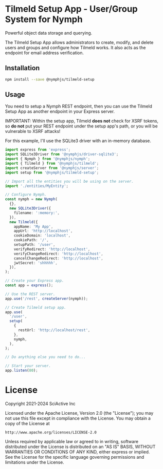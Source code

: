 # Tilmeld Setup App - User/Group System for Nymph

Powerful object data storage and querying.

The Tilmeld Setup App allows administrators to create, modify, and delete users and groups and configure how Tilmeld works. It also acts as the endpoint for email address verification.

## Installation

```sh
npm install --save @nymphjs/tilmeld-setup
```

## Usage

You need to setup a Nymph REST endpoint, then you can use the Tilmeld Setup App as another endpoint in your Express server.

IMPORTANT: Within the setup app, Tilmeld **does not** check for XSRF tokens, so **do not** put your REST endpoint under the setup app's path, or you will be vulnerable to XSRF attacks!

For this example, I'll use the SQLite3 driver with an in-memory database.

```ts
import express from 'express';
import SQLite3Driver from '@nymphjs/driver-sqlite3';
import { Nymph } from '@nymphjs/nymph';
import { Tilmeld } from '@nymphjs/tilmeld';
import createServer from '@nymphjs/server';
import setup from '@nymphjs/tilmeld-setup';

// Import all the entities you will be using on the server.
import './entities/MyEntity';

// Configure Nymph.
const nymph = new Nymph(
  {},
  new SQLite3Driver({
    filename: ':memory:',
  }),
  new Tilmeld({
    appName: 'My App',
    appUrl: 'http://localhost',
    cookieDomain: 'localhost',
    cookiePath: '/',
    setupPath: '/user',
    verifyRedirect: 'http://localhost',
    verifyChangeRedirect: 'http://localhost',
    cancelChangeRedirect: 'http://localhost',
    jwtSecret: 'shhhhh',
  }),
);

// Create your Express app.
const app = express();

// Use the REST server.
app.use('/rest', createServer(nymph));

// Create Tilmeld setup app.
app.use(
  '/user',
  setup(
    {
      restUrl: 'http://localhost/rest',
    },
    nymph,
  ),
);

// Do anything else you need to do...

// Start your server.
app.listen(80);
```

# License

Copyright 2021-2024 SciActive Inc

Licensed under the Apache License, Version 2.0 (the "License");
you may not use this file except in compliance with the License.
You may obtain a copy of the License at

    http://www.apache.org/licenses/LICENSE-2.0

Unless required by applicable law or agreed to in writing, software
distributed under the License is distributed on an "AS IS" BASIS,
WITHOUT WARRANTIES OR CONDITIONS OF ANY KIND, either express or implied.
See the License for the specific language governing permissions and
limitations under the License.
